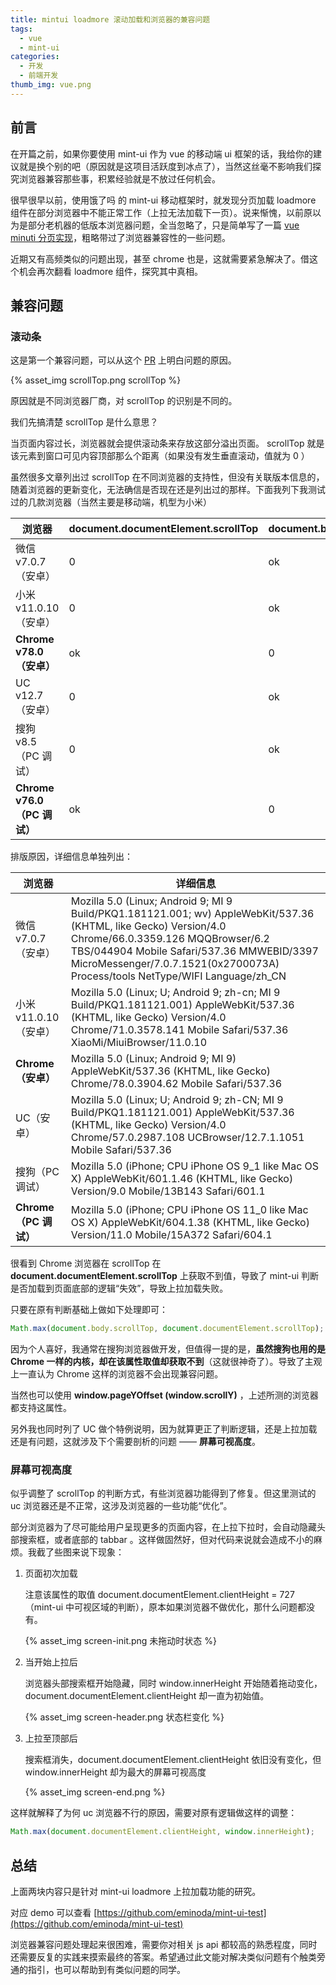 ```yaml
---
title: mintui loadmore 滚动加载和浏览器的兼容问题
tags:
  - vue
  - mint-ui
categories:
  - 开发
  - 前端开发
thumb_img: vue.png
---
```


## 前言

在开篇之前，如果你要使用 mint-ui 作为 vue 的移动端 ui 框架的话，我给你的建议就是换个别的吧（原因就是这项目活跃度到冰点了），当然这丝毫不影响我们探究浏览器兼容那些事，积累经验就是不放过任何机会。

很早很早以前，使用饿了吗 的 mint-ui 移动框架时，就发现分页加载 loadmore 组件在部分浏览器中不能正常工作（上拉无法加载下一页）。说来惭愧，以前原以为是部分老机器的低版本浏览器问题，全当忽略了，只是简单写了一篇 [vue minuti 分页实现](https://eminoda.github.io/2018/09/04/vue-mintui-page/)，粗略带过了浏览器兼容性的一些问题。

近期又有高频类似的问题出现，甚至 chrome 也是，这就需要紧急解决了。借这个机会再次翻看 loadmore 组件，探究其中真相。

## 兼容问题

### 滚动条

这是第一个兼容问题，可以从这个 [PR](https://github.com/ElemeFE/mint-ui/commit/e7e6f0b1acc766e009dfa670e8a2adc091dc2a68) 上明白问题的原因。

{% asset_img scrollTop.png scrollTop %}

原因就是不同浏览器厂商，对 scrollTop 的识别是不同的。

我们先搞清楚 scrollTop 是什么意思？

当页面内容过长，浏览器就会提供滚动条来存放这部分溢出页面。 scrollTop 就是该元素到窗口可见内容顶部那么个距离（如果没有发生垂直滚动，值就为 0 ）

虽然很多文章列出过 scrollTop 在不同浏览器的支持性，但没有关联版本信息的，随着浏览器的更新变化，无法确信是否现在还是列出过的那样。下面我列下我测试过的几款浏览器（当然主要是移动端，机型为小米）

| 浏览器                      | document.documentElement.scrollTop | document.body.scrollTop |
| --------------------------- | ---------------------------------- | ----------------------- |
| 微信 v7.0.7 （安卓）        | 0                                  | ok                      |
| 小米 v11.0.10（安卓）       | 0                                  | ok                      |
| **Chrome v78.0（安卓）**    | ok                                 | 0                       |
| UC v12.7（安卓）            | 0                                  | ok                      |
| 搜狗 v8.5（PC 调试）        | 0                                  | ok                      |
| **Chrome v76.0（PC 调试）** | ok                                 | 0                       |

排版原因，详细信息单独列出：

| 浏览器                | 详细信息                                                                                                                                                                                                                                                                           |
| --------------------- | ---------------------------------------------------------------------------------------------------------------------------------------------------------------------------------------------------------------------------------------------------------------------------------- |
| 微信 v7.0.7 （安卓）  | Mozilla 5.0 (Linux; Android 9; MI 9 Build/PKQ1.181121.001; wv) AppleWebKit/537.36 (KHTML, like Gecko) Version/4.0 Chrome/66.0.3359.126 MQQBrowser/6.2 TBS/044904 Mobile Safari/537.36 MMWEBID/3397 MicroMessenger/7.0.7.1521(0x2700073A) Process/tools NetType/WIFI Language/zh_CN |
| 小米 v11.0.10（安卓） | Mozilla 5.0 (Linux; U; Android 9; zh-cn; MI 9 Build/PKQ1.181121.001) AppleWebKit/537.36 (KHTML, like Gecko) Version/4.0 Chrome/71.0.3578.141 Mobile Safari/537.36 XiaoMi/MiuiBrowser/11.0.10                                                                                       |
| **Chrome（安卓）**    | Mozilla 5.0 (Linux; Android 9; MI 9) AppleWebKit/537.36 (KHTML, like Gecko) Chrome/78.0.3904.62 Mobile Safari/537.36                                                                                                                                                               |
| UC（安卓）            | Mozilla 5.0 (Linux; U; Android 9; zh-CN; MI 9 Build/PKQ1.181121.001) AppleWebKit/537.36 (KHTML, like Gecko) Version/4.0 Chrome/57.0.2987.108 UCBrowser/12.7.1.1051 Mobile Safari/537.36                                                                                            |
| 搜狗（PC 调试）       | Mozilla 5.0 (iPhone; CPU iPhone OS 9_1 like Mac OS X) AppleWebKit/601.1.46 (KHTML, like Gecko) Version/9.0 Mobile/13B143 Safari/601.1                                                                                                                                              |
| **Chrome（PC 调试）** | Mozilla 5.0 (iPhone; CPU iPhone OS 11_0 like Mac OS X) AppleWebKit/604.1.38 (KHTML, like Gecko) Version/11.0 Mobile/15A372 Safari/604.1                                                                                                                                            |

很看到 Chrome 浏览器在 scrollTop 在 **document.documentElement.scrollTop** 上获取不到值，导致了 mint-ui 判断是否加载到页面底部的逻辑“失效”，导致上拉加载失败。

只要在原有判断基础上做如下处理即可：

```js
Math.max(document.body.scrollTop, document.documentElement.scrollTop);
```

因为个人喜好，我通常在搜狗浏览器做开发，但值得一提的是，**虽然搜狗也用的是 Chrome 一样的内核，却在该属性取值却获取不到**（这就很神奇了）。导致了主观上一直认为 Chrome 这样的浏览器不会出现兼容问题。

当然也可以使用 **window.pageYOffset (window.scrollY)** ，上述所测的浏览器都支持这属性。

另外我也同时列了 UC 做个特例说明，因为就算更正了判断逻辑，还是上拉加载还是有问题，这就涉及下个需要剖析的问题 —— **屏幕可视高度**。

### 屏幕可视高度

似乎调整了 scrollTop 的判断方式，有些浏览器功能得到了修复。但这里测试的 uc 浏览器还是不正常，这涉及浏览器的一些功能“优化”。

部分浏览器为了尽可能给用户呈现更多的页面内容，在上拉下拉时，会自动隐藏头部搜索框，或者底部的 tabbar 。这样做固然好，但对代码来说就会造成不小的麻烦。我截了些图来说下现象：

1. 页面初次加载

   注意该属性的取值 document.documentElement.clientHeight = 727 （mint-ui 中可视区域的判断），原本如果浏览器不做优化，那什么问题都没有。

   {% asset_img screen-init.png 未拖动时状态 %}

2. 当开始上拉后

   浏览器头部搜索框开始隐藏，同时 window.innerHeight 开始随着拖动变化，document.documentElement.clientHeight 却一直为初始值。

   {% asset_img screen-header.png 状态栏变化 %}

3. 上拉至顶部后

   搜索框消失，document.documentElement.clientHeight 依旧没有变化，但 window.innerHeight 却为最大的屏幕可视高度

   {% asset_img screen-end.png %}

这样就解释了为何 uc 浏览器不行的原因，需要对原有逻辑做这样的调整：

```js
Math.max(document.documentElement.clientHeight, window.innerHeight);
```

## 总结

上面两块内容只是针对 mint-ui loadmore 上拉加载功能的研究。

对应 demo 可以查看 [https://github.com/eminoda/mint-ui-test](https://github.com/eminoda/mint-ui-test)

浏览器兼容问题处理起来很困难，需要你对相关 js api 都较高的熟悉程度，同时还需要反复的实践来摸索最终的答案。希望通过此文能对解决类似问题有个触类旁通的指引，也可以帮助到有类似问题的同学。
